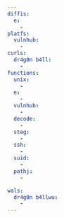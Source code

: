 ```yaml
---
diffis:
  e:
    -
platfs:
  vulnhub:
    -
curls:
  dr4g0n b4ll:
    -
functions:
  unix:
    -
  e:
    -
  vulnhub:
    -
  decode:
    -
  steg:
    -
  ssh:
    -
  suid:
    -
  pathj:
    -

wals:
  dr4g0n b4llwu:
    -
---
```


